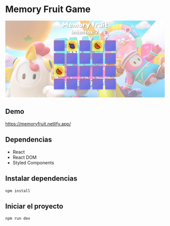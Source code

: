 # Memory Fruit Game

![image](https://raw.githubusercontent.com/solisjoaquin/memoryfruit/main/captures/memory-fruit-screenshoot.PNG)

## Demo

https://memoryfruit.netlify.app/

## Dependencias 

* React
* React DOM
* Styled Components

## Instalar dependencias 

```
npm install
```

## Iniciar el proyecto 

```
npm run dev
```